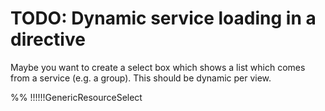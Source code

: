 # TODO: Dynamic service loading in a directive

Maybe you want to create a select box which shows a list which comes from a service (e.g. a group).
This should be dynamic per view.

%% !!!!!!GenericResourceSelect


